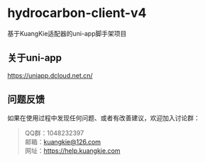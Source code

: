 # hydrocarbon-client-v4
基于KuangKie适配器的uni-app脚手架项目

## 关于uni-app
https://uniapp.dcloud.net.cn/

## 问题反馈
如果在使用过程中发现任何问题、或者有改善建议，欢迎加入讨论群：
>QQ群：1048232397  
>邮箱：kuangkie@126.com   
>网址：https://help.kuangkie.com   

